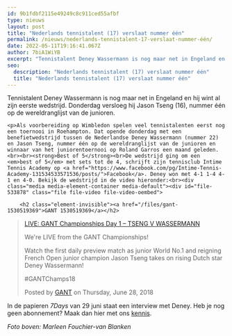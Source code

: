 ```yaml
---
id: 9b1fdbf2115e49249c8c911ced55afbf
type: nieuws
layout: post
title: "Nederlands tennistalent (17) verslaat nummer één"
permalink: /nieuws/nederlands-tennistalent-17-verslaat-nummer-één/
date: 2022-05-11T19:16:41.067Z
author: 7biA1WiYB
excerpt: "Tennistalent Deney Wassermann is nog maar net in Engeland en hij wint al zijn eerste wedstrijd. Donderdag versloeg hij Jason Tseng (16), nummer één op de wereldranglijst van de junioren.  "
seo:
  description: "Nederlands tennistalent (17) verslaat nummer één"
  title: "Nederlands tennistalent (17) verslaat nummer één"
---
```

Tennistalent Deney Wassermann is nog maar net in Engeland en hij wint al zijn eerste wedstrijd. Donderdag versloeg hij Jason Tseng (16), nummer één op de wereldranglijst van de junioren.  

    <p>Als voorbereiding op Wimbledon spelen veel tennistalenten eerst nog een toernooi in Roehampton. Dat opende donderdag met een benefietwedstrijd tussen de Nederlandse Deney Wassermann (nummer 22) en Jason Tseng, nummer één op de wereldranglijst van de junioren en winnaar van het juniorentoernooi op Roland Garros een maand geleden.<br><br><strong>Best of 5</strong><br>De wedstrijd ging om een <em>best of 5</em> met sets tot de 4, schrijft zijn tennisclub Intime Tennis Academy op <a href="https://www.facebook.com/pg/Intime-Tennis-Academy-131534533571536/posts/">Facebook</a>. Deney won met 4-1 1-4 4-1 en 4-0. Bekijk de wedstrijd in de video hieronder:<br><div class="media media-element-container media-default"><div id="file-533878" class="file file-video file-video-oembed">

        <h2 class="element-invisible"><a href="/files/gant-1530519369">GANT 1530519369</a></h2>
    
  
  <div class="content">
    
<div id="fb-root"></div>
<script async="1" defer="1" crossorigin="anonymous" src="https://connect.facebook.net/en_US/sdk.js#xfbml=1&amp;version=v6.0"></script><div class="fb-video" data-href="https://www.facebook.com/gant/videos/10155731457567898/?fref=mentions" data-width="640"><blockquote cite="https://www.facebook.com/gant/videos/10155731457567898/" class="fb-xfbml-parse-ignore"><a href="https://www.facebook.com/gant/videos/10155731457567898/">LIVE: GANT Championships Day 1 – TSENG V WASSERMANN</a><p>We&#039;re LIVE from the GANT Championships!

Watch the first daily preview match as junior World No.1 and reigning French Open junior champion Jason Tseng takes on rising Dutch star Deney Wassermann! 

#GANTChamps18</p>Posted by <a href="https://www.facebook.com/gant/">GANT</a> on Thursday, June 28, 2018</blockquote></div>  </div>

  
</div>
</div>
<p>In de papieren <em>7Days </em>van 29 juni staat een interview met Deney. Heb je nog geen abonnement? Maak dan hier met ons <a href="https://abonneren.sevendays.nl/abonneren/abonnementen/ae/artikel" target="_blank">kennis</a>.</p>
<p><em>Foto boven: Marleen Fouchier-van Blanken</em></p>  
